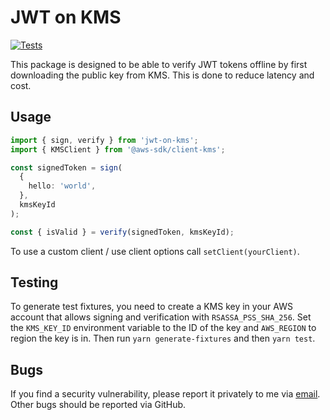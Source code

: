 # JWT on KMS

[![Tests](https://github.com/Jex-y/jwt-on-kms/actions/workflows/publish.yml/badge.svg)](https://github.com/Jex-y/jwt-on-kms/actions/workflows/publish.yml)

This package is designed to be able to verify JWT tokens offline by first downloading the public key from KMS. This is done to reduce latency and cost.

## Usage

```ts
import { sign, verify } from 'jwt-on-kms';
import { KMSClient } from '@aws-sdk/client-kms';

const signedToken = sign(
  {
    hello: 'world',
  },
  kmsKeyId
);

const { isValid } = verify(signedToken, kmsKeyId);
```

To use a custom client / use client options call `setClient(yourClient)`.

## Testing

To generate test fixtures, you need to create a KMS key in your AWS account that allows signing and verification with `RSASSA_PSS_SHA_256`. Set the `KMS_KEY_ID` environment variable to the ID of the key and `AWS_REGION` to region the key is in. Then run `yarn generate-fixtures` and then `yarn test`.

## Bugs

If you find a security vulnerability, please report it privately to me via [email](mailto:edwardjex@live.co.uk). Other bugs should be reported via GitHub.
